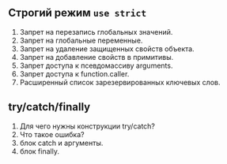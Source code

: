## Строгий режим `use strict`

1. Запрет на перезапись глобальных значений.
2. Запрет на глобальные переменные.
3. Запрет на удаление защищенных свойств объекта.
4. Запрет на добавление свойств в примитивы.
5. Запрет доступа к псевдомассиву arguments.
6. Запрет доступа к function.caller.
7. Расширенный список зарезервированных ключевых слов.

## try/catch/finally

1. Для чего нужны конструкции try/catch?
2. Что такое ошибка?
3. блок catch и аргументы.
4. блок finally.
